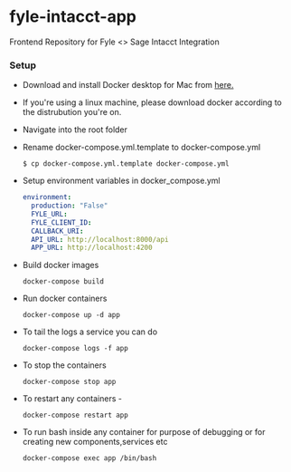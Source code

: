 # fyle-intacct-app
Frontend Repository for Fyle &lt;> Sage Intacct Integration

### Setup

* Download and install Docker desktop for Mac from [here.](https://www.docker.com/products/docker-desktop)

* If you're using a linux machine, please download docker according to the distrubution you're on.

* Navigate into the root folder 

* Rename docker-compose.yml.template to docker-compose.yml

    ```
    $ cp docker-compose.yml.template docker-compose.yml
    ```
  
* Setup environment variables in docker_compose.yml

    ```yaml
    environment: 
      production: "False"
      FYLE_URL: 
      FYLE_CLIENT_ID: 
      CALLBACK_URI: 
      API_URL: http://localhost:8000/api
      APP_URL: http://localhost:4200
   ```
  
* Build docker images

    ```
    docker-compose build 
    ```

* Run docker containers

    ```
    docker-compose up -d app
    ```

* To tail the logs a service you can do
    
    ```
    docker-compose logs -f app
    ```

* To stop the containers

    ```
    docker-compose stop app
    ```

* To restart any containers -

    ```
    docker-compose restart app
    ```

* To run bash inside any container for purpose of debugging or for creating new components,services etc

    ```
    docker-compose exec app /bin/bash
    ```
